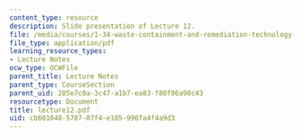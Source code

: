 ```yaml
---
content_type: resource
description: Slide presentation of Lecture 12.
file: /media/courses/1-34-waste-containment-and-remediation-technology-spring-2004/cb601040578707f4e105996fa4f4a9d3_lecture12.pdf
file_type: application/pdf
learning_resource_types:
- Lecture Notes
ocw_type: OCWFile
parent_title: Lecture Notes
parent_type: CourseSection
parent_uid: 285e7c0a-3c47-a1b7-ea83-f80f96a90c43
resourcetype: Document
title: lecture12.pdf
uid: cb601040-5787-07f4-e105-996fa4f4a9d3
---
```

